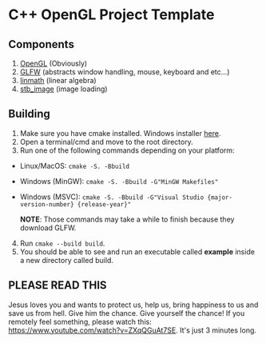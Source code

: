 # C++ OpenGL Project Template

## Components
1. [OpenGL](https://www.opengl.org/) (Obviously)
2. [GLFW](https://github.com/glfw/glfw) (abstracts window handling, mouse, keyboard and etc...)
3. [linmath](https://github.com/datenwolf/linmath.h) (linear algebra)
4. [stb_image](https://github.com/nothings/stb/blob/master/stb_image.h) (image loading)

## Building
1. Make sure you have cmake installed. Windows installer [here](https://github.com/Kitware/CMake/releases/download/v3.26.1/cmake-3.26.1-windows-x86_64.msi).
2. Open a terminal/cmd and move to the root directory.
3. Run one of the following commands depending on your platform:
* Linux/MacOS: `cmake -S. -Bbuild`
* Windows (MinGW): `cmake -S. -Bbuild -G"MinGW Makefiles"`
* Windows (MSVC): `cmake -S. -Bbuild -G"Visual Studio {major-version-number} {release-year}"`

  **NOTE**: Those commands may take a while to finish because they download GLFW.
    
4. Run `cmake --build build`.
5. You should be able to see and run an executable called **example** inside a new directory called build.

## PLEASE READ THIS
Jesus loves you and wants to protect us, help us, bring happiness to us and save us from hell.
Give him the chance. Give yourself the chance!
If you remotely feel something, please watch this: https://www.youtube.com/watch?v=ZXqQGuAt7SE.
It's just 3 minutes long.
